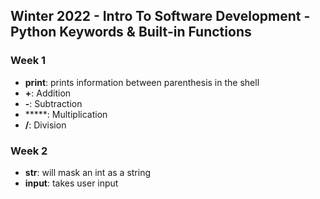 ## Winter 2022 - Intro To Software Development - Python Keywords & Built-in Functions

### Week 1
* **print**: prints information between parenthesis in the shell
* **+**: Addition
* **-**: Subtraction
* *****: Multiplication
* **/**: Division


### Week 2
* **str**: will mask an int as a string
* **input**: takes user input

